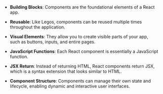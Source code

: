 


- **Building Blocks**: Components are the foundational elements of a React app.
  
- **Reusable**: Like Legos, components can be reused multiple times throughout the application.

- **Visual Elements**: They allow you to create visible parts of your app, such as buttons, inputs, and entire pages.

- **JavaScript Functions**: Each React component is essentially a JavaScript function.

- **JSX Return**: Instead of returning HTML, React components return JSX, which is a syntax extension that looks similar to HTML.

- **Component Structure**: Components can manage their own state and lifecycle, enabling dynamic and interactive user interfaces. 

